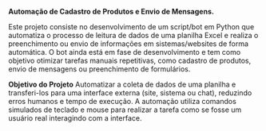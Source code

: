 **Automação de Cadastro de Produtos e Envio de Mensagens.**

Este projeto consiste no desenvolvimento de um script/bot em Python que automatiza o processo de leitura de dados de uma planilha Excel e realiza o preenchimento ou envio de informações em sistemas/websites de forma automática.
O bot ainda está em fase de desenvolvimento e tem como objetivo otimizar tarefas manuais repetitivas, como cadastro de produtos, envio de mensagens ou preenchimento de formulários.

**Objetivo do Projeto**
Automatizar a coleta de dados de uma planilha e transferi-los para uma interface externa (site, sistema ou chat), reduzindo erros humanos e tempo de execução.
A automação utiliza comandos simulados de teclado e mouse para realizar a tarefa como se fosse um usuário real interagindo com a interface.
